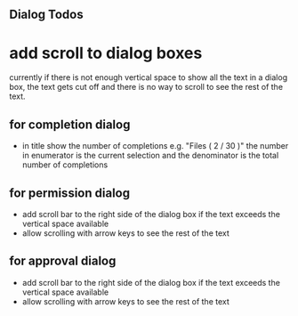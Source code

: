## Dialog Todos

# add scroll to dialog boxes

currently if there is not enough vertical space to show all the text in a dialog box, the text gets cut off and there is
no way to scroll to see the rest of the text.

## for completion dialog

- in title show the number of completions e.g. "Files ( 2 / 30 )" the number in enumerator is the current selection and
  the denominator is the total number of completions

## for permission dialog

- add scroll bar to the right side of the dialog box if the text exceeds the vertical space available
- allow scrolling with arrow keys to see the rest of the text

## for approval dialog

- add scroll bar to the right side of the dialog box if the text exceeds the vertical space available
- allow scrolling with arrow keys to see the rest of the text
